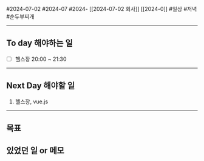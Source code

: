 #2024-07-02 #2024-07 #2024- [[2024-07-02 회사]] [[2024-0]]
#일상 #저녁 #순두부찌개 

---
## To day 해야하는 일
- [ ] 헬스장 20:00 ~ 21:30

---
## Next Day 해야할 일
1. 헬스장, vue.js

---

## 목표 


## 있었던 일  or 메모

